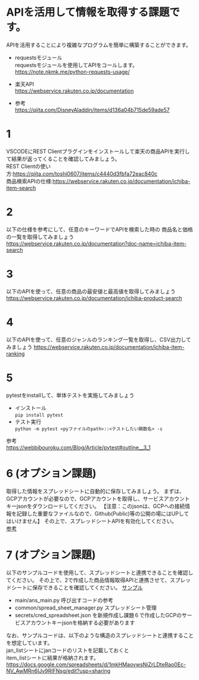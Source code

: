 # APIを活用して情報を取得する課題です。
APIを活用することにより複雑なプログラムを簡単に構築することができます。

- requestsモジュール  
requestsモジュールを使用してAPIをコールします。  
https://note.nkmk.me/python-requests-usage/

- 楽天API  
https://webservice.rakuten.co.jp/documentation

- 参考  
https://qiita.com/DisneyAladdin/items/d136a04b715de59ade57

# 1
VSCODEにREST Clientプラグインをインストールして楽天の商品APIを実行して結果が返ってくることを確認してみましょう。  
REST Clientの使い方:https://qiita.com/toshi0607/items/c4440d3fbfa72eac840c   
商品検索APIの仕様:https://webservice.rakuten.co.jp/documentation/ichiba-item-search

# 2
以下の仕様を参考にして、任意のキーワードでAPIを検索した時の
商品名と価格の一覧を取得してみましょう
https://webservice.rakuten.co.jp/documentation?doc-name=ichiba-item-search

# 3 
以下のAPIを使って、任意の商品の最安値と最高値を取得してみましょう  
https://webservice.rakuten.co.jp/documentation/ichiba-product-search

# 4
以下のAPIを使って、任意のジャンルのランキング一覧を取得し、CSV出力してみましょう
https://webservice.rakuten.co.jp/documentation/ichiba-item-ranking

# 5
pytestをinstallして、単体テストを実施してみましょう<BR>
- インストール<BR>
`pip install pytest`<BR>
- テスト実行<BR>
`python -m pytest <pyファイルのpath>::<テストしたい関数名> -s`  <BR>

参考<BR>
https://webbibouroku.com/Blog/Article/pytest#outline__3_1

# 6 (オプション課題)
取得した情報をスプレッドシートに自動的に保存してみましょう。
まずは、GCPアカウントが必要なので、GCPアカウントを取得し、サービスアカウントキーjsonをダウンロードしてください。
【注意：このjsonは、GCPへの接続情報を記録した重要なファイルなので、Github(Public)等の公開の場にはUPしてはいけません】
その上で、スプレッドシートAPIを有効化してください。  
[参考](https://note.com/npaka/n/nd522e980d995)
 
# 7  (オプション課題)
 以下のサンプルコードを使用して、スプレッドシートと連携できることを確認してください。
その上で、2で作成した商品情報取得APIと連携させて、スプレッドシートに保存できることを確認してください。
[サンプル](https://github.com/marutoraman/yahoo-api-gss-sample)
- main/ans_main.py 呼び出すコードの参考
- common/spread_sheet_manager.py スプレッドシート管理
- secrets/cred_spreadsheet.json を新規作成し課題６で作成したGCPのサービスアカウントキーjsonを格納する必要があります
 
なお、サンプルコードは、以下のような構造のスプレッドシートと連携することを想定しています。  
jan_listシートにjanコードのリストを記載しておくと  
item_listシートに結果が格納されます。  
https://docs.google.com/spreadsheets/d/1mkHMaovwsNiZrLDteRao0Ec-NV_AwMRn6lJv9RIFNsg/edit?usp=sharing
 